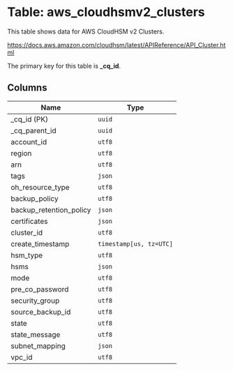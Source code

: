 # Table: aws_cloudhsmv2_clusters

This table shows data for AWS CloudHSM v2 Clusters.

https://docs.aws.amazon.com/cloudhsm/latest/APIReference/API_Cluster.html

The primary key for this table is **_cq_id**.

## Columns

| Name          | Type          |
| ------------- | ------------- |
|_cq_id (PK)|`uuid`|
|_cq_parent_id|`uuid`|
|account_id|`utf8`|
|region|`utf8`|
|arn|`utf8`|
|tags|`json`|
|oh_resource_type|`utf8`|
|backup_policy|`utf8`|
|backup_retention_policy|`json`|
|certificates|`json`|
|cluster_id|`utf8`|
|create_timestamp|`timestamp[us, tz=UTC]`|
|hsm_type|`utf8`|
|hsms|`json`|
|mode|`utf8`|
|pre_co_password|`utf8`|
|security_group|`utf8`|
|source_backup_id|`utf8`|
|state|`utf8`|
|state_message|`utf8`|
|subnet_mapping|`json`|
|vpc_id|`utf8`|